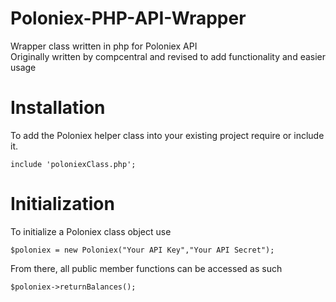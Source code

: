 # Poloniex-PHP-API-Wrapper
Wrapper class written in php for Poloniex API  
Originally written by compcentral and revised to add functionality and easier usage
# Installation  
To add the Poloniex helper class into your existing project require or include it.
```  
include 'poloniexClass.php';
```  
# Initialization 
To initialize a Poloniex class object use   
```   
$poloniex = new Poloniex("Your API Key","Your API Secret");   
```   
From there, all public member functions can be accessed as such 
```  
$poloniex->returnBalances();   
```  

